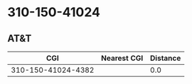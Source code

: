 # 310-150-41024
## AT&T


| CGI | Nearest CGI | Distance |
|-----|-------------|----------|
| 310-150-41024-4382 |  | 0.0 |
